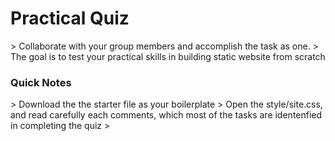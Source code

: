 <h1>Practical Quiz</h1>
> Collaborate with your group members and accomplish the task as one.
> The goal is to test your practical skills in building static website from scratch

<h3>Quick Notes</h3>
> Download the the starter file as your boilerplate
> Open the style/site.css, and read carefully each comments, which most of the tasks are identenfied in completing the quiz
> 

